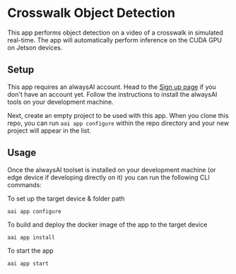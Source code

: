 # Crosswalk Object Detection
This app performs object detection on a video of a crosswalk in simulated real-time. The app will automatically perform inference on the CUDA GPU on Jetson devices.

## Setup
This app requires an alwaysAI account. Head to the [Sign up page](https://www.alwaysai.co/dashboard) if you don't have an account yet. Follow the instructions to install the alwaysAI tools on your development machine.

Next, create an empty project to be used with this app. When you clone this repo, you can run `aai app configure` within the repo directory and your new project will appear in the list.

## Usage
Once the alwaysAI toolset is installed on your development machine (or edge device if developing directly on it) you can run the following CLI commands:

To set up the target device & folder path

`aai app configure`

To build and deploy the docker image of the app to the target device

`aai app install`

To start the app

`aai app start`

